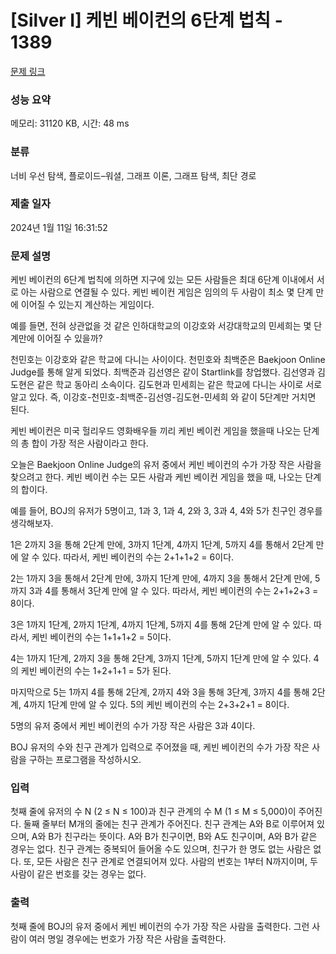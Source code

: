 # [Silver I] 케빈 베이컨의 6단계 법칙 - 1389 

[문제 링크](https://www.acmicpc.net/problem/1389) 

### 성능 요약

메모리: 31120 KB, 시간: 48 ms

### 분류

너비 우선 탐색, 플로이드–워셜, 그래프 이론, 그래프 탐색, 최단 경로

### 제출 일자

2024년 1월 11일 16:31:52

### 문제 설명

<p>케빈 베이컨의 6단계 법칙에 의하면 지구에 있는 모든 사람들은 최대 6단계 이내에서 서로 아는 사람으로 연결될 수 있다. 케빈 베이컨 게임은 임의의 두 사람이 최소 몇 단계 만에 이어질 수 있는지 계산하는 게임이다.</p>

<p>예를 들면, 전혀 상관없을 것 같은 인하대학교의 이강호와 서강대학교의 민세희는 몇 단계만에 이어질 수 있을까?</p>

<p>천민호는 이강호와 같은 학교에 다니는 사이이다. 천민호와 최백준은 Baekjoon Online Judge를 통해 알게 되었다. 최백준과 김선영은 같이 Startlink를 창업했다. 김선영과 김도현은 같은 학교 동아리 소속이다. 김도현과 민세희는 같은 학교에 다니는 사이로 서로 알고 있다. 즉, 이강호-천민호-최백준-김선영-김도현-민세희 와 같이 5단계만 거치면 된다.</p>

<p>케빈 베이컨은 미국 헐리우드 영화배우들 끼리 케빈 베이컨 게임을 했을때 나오는 단계의 총 합이 가장 적은 사람이라고 한다.</p>

<p>오늘은 Baekjoon Online Judge의 유저 중에서 케빈 베이컨의 수가 가장 작은 사람을 찾으려고 한다. 케빈 베이컨 수는 모든 사람과 케빈 베이컨 게임을 했을 때, 나오는 단계의 합이다.</p>

<p>예를 들어, BOJ의 유저가 5명이고, 1과 3, 1과 4, 2와 3, 3과 4, 4와 5가 친구인 경우를 생각해보자.</p>

<p>1은 2까지 3을 통해 2단계 만에, 3까지 1단계, 4까지 1단계, 5까지 4를 통해서 2단계 만에 알 수 있다. 따라서, 케빈 베이컨의 수는 2+1+1+2 = 6이다.</p>

<p>2는 1까지 3을 통해서 2단계 만에, 3까지 1단계 만에, 4까지 3을 통해서 2단계 만에, 5까지 3과 4를 통해서 3단계 만에 알 수 있다. 따라서, 케빈 베이컨의 수는 2+1+2+3 = 8이다.</p>

<p>3은 1까지 1단계, 2까지 1단계, 4까지 1단계, 5까지 4를 통해 2단계 만에 알 수 있다. 따라서, 케빈 베이컨의 수는 1+1+1+2 = 5이다.</p>

<p>4는 1까지 1단계, 2까지 3을 통해 2단계, 3까지 1단계, 5까지 1단계 만에 알 수 있다. 4의 케빈 베이컨의 수는 1+2+1+1 = 5가 된다.</p>

<p>마지막으로 5는 1까지 4를 통해 2단계, 2까지 4와 3을 통해 3단계, 3까지 4를 통해 2단계, 4까지 1단계 만에 알 수 있다. 5의 케빈 베이컨의 수는 2+3+2+1 = 8이다.</p>

<p>5명의 유저 중에서 케빈 베이컨의 수가 가장 작은 사람은 3과 4이다.</p>

<p>BOJ 유저의 수와 친구 관계가 입력으로 주어졌을 때, 케빈 베이컨의 수가 가장 작은 사람을 구하는 프로그램을 작성하시오.</p>

### 입력 

 <p>첫째 줄에 유저의 수 N (2 ≤ N ≤ 100)과 친구 관계의 수 M (1 ≤ M ≤ 5,000)이 주어진다. 둘째 줄부터 M개의 줄에는 친구 관계가 주어진다. 친구 관계는 A와 B로 이루어져 있으며, A와 B가 친구라는 뜻이다. A와 B가 친구이면, B와 A도 친구이며, A와 B가 같은 경우는 없다. 친구 관계는 중복되어 들어올 수도 있으며, 친구가 한 명도 없는 사람은 없다. 또, 모든 사람은 친구 관계로 연결되어져 있다. 사람의 번호는 1부터 N까지이며, 두 사람이 같은 번호를 갖는 경우는 없다.</p>

### 출력 

 <p>첫째 줄에 BOJ의 유저 중에서 케빈 베이컨의 수가 가장 작은 사람을 출력한다. 그런 사람이 여러 명일 경우에는 번호가 가장 작은 사람을 출력한다.</p>

